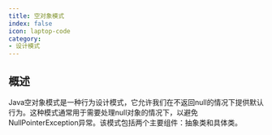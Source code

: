 ```yaml
---
title: 空对象模式
index: false
icon: laptop-code
category:
- 设计模式
---
```


## 概述

Java空对象模式是一种行为设计模式，它允许我们在不返回null的情况下提供默认行为。这种模式通常用于需要处理null对象的情况下，以避免NullPointerException异常。该模式包括两个主要组件：抽象类和具体类。



